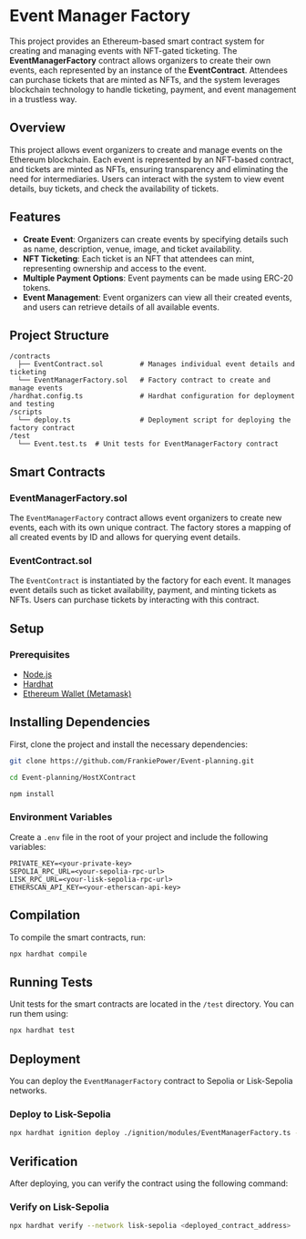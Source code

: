 # Event Manager Factory

This project provides an Ethereum-based smart contract system for creating and managing events with NFT-gated ticketing. The **EventManagerFactory** contract allows organizers to create their own events, each represented by an instance of the **EventContract**. Attendees can purchase tickets that are minted as NFTs, and the system leverages blockchain technology to handle ticketing, payment, and event management in a trustless way.

## Overview

This project allows event organizers to create and manage events on the Ethereum blockchain. Each event is represented by an NFT-based contract, and tickets are minted as NFTs, ensuring transparency and eliminating the need for intermediaries. Users can interact with the system to view event details, buy tickets, and check the availability of tickets.

## Features

- **Create Event**: Organizers can create events by specifying details such as name, description, venue, image, and ticket availability.
- **NFT Ticketing**: Each ticket is an NFT that attendees can mint, representing ownership and access to the event.
- **Multiple Payment Options**: Event payments can be made using ERC-20 tokens.
- **Event Management**: Event organizers can view all their created events, and users can retrieve details of all available events.

## Project Structure

```
/contracts
  ├── EventContract.sol         # Manages individual event details and ticketing
  └── EventManagerFactory.sol   # Factory contract to create and manage events
/hardhat.config.ts              # Hardhat configuration for deployment and testing
/scripts
  └── deploy.ts                 # Deployment script for deploying the factory contract
/test
  └── Event.test.ts  # Unit tests for EventManagerFactory contract
```

## Smart Contracts

### EventManagerFactory.sol

The `EventManagerFactory` contract allows event organizers to create new events, each with its own unique contract. The factory stores a mapping of all created events by ID and allows for querying event details.

### EventContract.sol

The `EventContract` is instantiated by the factory for each event. It manages event details such as ticket availability, payment, and minting tickets as NFTs. Users can purchase tickets by interacting with this contract.


## Setup

### Prerequisites

- [Node.js](https://nodejs.org/)
- [Hardhat](https://hardhat.org/)
- [Ethereum Wallet (Metamask)](https://metamask.io/)


## Installing Dependencies

First, clone the project and install the necessary dependencies:

```bash
git clone https://github.com/FrankiePower/Event-planning.git

cd Event-planning/HostXContract

npm install
```

### Environment Variables

Create a `.env` file in the root of your project and include the following variables:

```
PRIVATE_KEY=<your-private-key>
SEPOLIA_RPC_URL=<your-sepolia-rpc-url>
LISK_RPC_URL=<your-lisk-sepolia-rpc-url>
ETHERSCAN_API_KEY=<your-etherscan-api-key>
```

## Compilation

To compile the smart contracts, run:

```bash
npx hardhat compile
```

## Running Tests

Unit tests for the smart contracts are located in the `/test` directory. You can run them using:

```bash
npx hardhat test
```

## Deployment

You can deploy the `EventManagerFactory` contract to Sepolia or Lisk-Sepolia networks.

### Deploy to Lisk-Sepolia

```bash
npx hardhat ignition deploy ./ignition/modules/EventManagerFactory.ts --network lisk-sepolia
```

## Verification

After deploying, you can verify the contract using the following command:

### Verify on Lisk-Sepolia

```bash
npx hardhat verify --network lisk-sepolia <deployed_contract_address>
```
